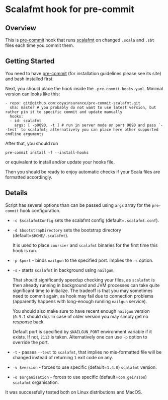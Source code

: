 # Scalafmt hook for pre-commit

## Overview

This is [pre-commit](https://pre-commit.com/) hook that runs [scalafmt](scalameta.org/scalafmt/)
on changed `.scala` and `.sbt` files each time you commit them.

## Getting Started

You need to have [pre-commit](https://pre-commit.com/)
(for installation guidelines please see its site)
and bash installed first.

Next, you should place the hook inside the `.pre-commit-hooks.yaml`. Minimal version can looks like this:
```
- repo: git@github.com:coyainsurance/pre-commit-scalafmt.git
  sha: master # you probably do not want to use latest version, but rather pin it to specific commit and update manually
  hooks:
  - id: scalafmt
    args: [ -p9090, -t ] # run in server mode on port 9090 and pass `--test` to scalafmt; alternatively you can place here other supported cmdline arguments
```

After that, you should run
```
pre-commit install -f --install-hooks
```
or equivalent to install and/or update your hooks file.

Then you should be ready to enjoy automatic checks if your Scala files are formatted accordingly.

## Details

Script has several options than can be passed using `args` array for the `pre-commit` hook configuration.

- `-c $scalafmtConfig` sets the scalafmt config (default=`.scalafmt.conf`).

- `-d $bootstrapDirectory` sets the bootstrap directory (default=`$HOME/.scalafmt`).

  It is used to place `coursier` and `scalafmt` binaries for the first time this hook is run.  

- `-p $port` - binds `nailgun` to the specified port. Implies the `-s` option.

- `-s` - starts `scalafmt` in background using `nailgun`.

  That should significantly speedup checking your files, as `scalafmt` is then already running in background
  and JVM processes can take quite significant time to initialize.
  The tradeoff is that you may sometimes need to commit again, as hook may fail due to connection problems
  (apparently happens with long-enough running `nailgun` service).

  You should also make sure to have recent enough `nailgun` version (`0.9.1` should do).
  In case of older version you may simply get no response back.

  Default port is specified by `$NAILGUN_PORT` environment variable if it exists. If not, `2113` is taken.
  Alternatively one can use `-p` option to override the port.

- `-t` - passes `--test` to `scalafmt`, that implies no mis-formatted file will be changed instead of returning `1` exit code on any.

- `-v $version` - forces to use specific (default=`1.4.0`) `scalafmt` version.

- `-o $organisation` - forces to use specific (default=`com.geirsson`) `scalafmt` organisation.

It was successfully tested both on Linux distributions and MacOS.

